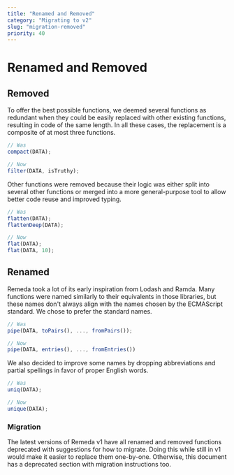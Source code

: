```yaml
---
title: "Renamed and Removed"
category: "Migrating to v2"
slug: "migration-removed"
priority: 40
---
```


# Renamed and Removed

## Removed

To offer the best possible functions, we deemed several functions as redundant
when they could be easily replaced with other existing functions, resulting in
code of the same length. In all these cases, the replacement is a composite of
at most three functions.

```ts
// Was
compact(DATA);

// Now
filter(DATA, isTruthy);
```

Other functions were removed because their logic was either split into several
other functions or merged into a more general-purpose tool to allow better code
reuse and improved typing.

```ts
// Was
flatten(DATA);
flattenDeep(DATA);

// Now
flat(DATA);
flat(DATA, 10);
```

## Renamed

Remeda took a lot of its early inspiration from Lodash and Ramda. Many functions
were named similarly to their equivalents in those libraries, but these names
don't always align with the names chosen by the ECMAScript standard. We chose to
prefer the standard names.

```ts
// Was
pipe(DATA, toPairs(), ..., fromPairs());

// Now
pipe(DATA, entries(), ..., fromEntries())
```

We also decided to improve some names by dropping abbreviations and partial
spellings in favor of proper English words.

```ts
// Was
uniq(DATA);

// Now
unique(DATA);
```

### Migration

The latest versions of Remeda v1 have all renamed and removed functions
deprecated with suggestions for how to migrate. Doing this while still in v1
would make it easier to replace them one-by-one. Otherwise, this document has a
deprecated section with migration instructions too.
